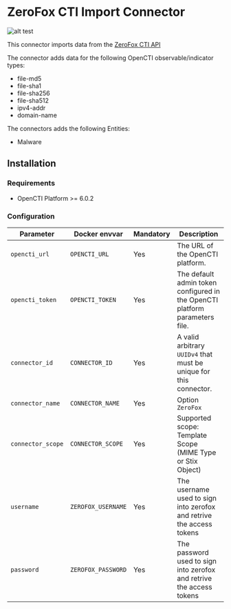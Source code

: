 # ZeroFox CTI Import Connector

<!--
General description of the connector
* What it does
* How it works
* Special requirements
* Use case description
* ...
-->
![alt test](https://www.zerofox.com/wp-content/themes/zfox/src/img/zerofox-logo-alt.svg)

This connector imports data from the [ZeroFox CTI API](https://api.zerofox.com/cti/docs/)

The connector adds data for the following OpenCTI observable/indicator types:
* file-md5
* file-sha1
* file-sha256
* file-sha512
* ipv4-addr
* domain-name

The connectors adds the following Entities:
* Malware
## Installation

### Requirements

- OpenCTI Platform >= 6.0.2

### Configuration

| Parameter            | Docker envvar        | Mandatory    | Description                                                                 |
|----------------------|----------------------| ------------ |-----------------------------------------------------------------------------|
| `opencti_url`        | `OPENCTI_URL`        | Yes          | The URL of the OpenCTI platform.                                            |
| `opencti_token`      | `OPENCTI_TOKEN`      | Yes          | The default admin token configured in the OpenCTI platform parameters file. |
| `connector_id`       | `CONNECTOR_ID`       | Yes          | A valid arbitrary `UUIDv4` that must be unique for this connector.          |
| `connector_name`     | `CONNECTOR_NAME`     | Yes          | Option `ZeroFox`                                                            |
| `connector_scope`    | `CONNECTOR_SCOPE`    | Yes          | Supported scope: Template Scope (MIME Type or Stix Object)                  |
| `username`           | `ZEROFOX_USERNAME`   | Yes          | The username used to sign into zerofox and retrive the access tokens        
| `password`           | `ZEROFOX_PASSWORD`   | Yes          | The password used to sign into zerofox and retrive the access tokens        |


